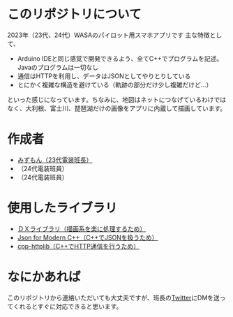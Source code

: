 # このリポジトリについて

2023年（23代、24代）WASAのパイロット用スマホアプリです
主な特徴として、

* Arduino IDEと同じ感覚で開発できるよう、全てC++でプログラムを記述。Javaのプログラムは一切なし
* 通信はHTTPを利用し、データはJSONとしてやりとりしている
* とにかく複雑な構造を避けている（軌跡の部分だけ少し複雑だけど...）

といった感じになっています。ちなみに、地図はネットにつなげているわけではなく、大利根、富士川、琵琶湖だけの画像をアプリに内蔵して描画しています。

# 作成者
* [みずもん（23代電装班長）](https://github.com/21km43)
* （24代電装班員）
* （24代電装班員）

# 使用したライブラリ
* [ＤＸライブラリ（描画系を楽に処理するため）](https://dxlib.xsrv.jp/index.html)
* [Json for Modern C++（C++でJSONを扱うため）](https://github.com/nlohmann/json)
* [cpp-httplib（C++でHTTP通信を行うため）](https://github.com/yhirose/cpp-httplib)

# なにかあれば
このリポジトリから連絡いただいても大丈夫ですが、班長の[Twitter](https://twitter.com/21km43)にDMを送ってくれるとすぐに対応できると思います。
